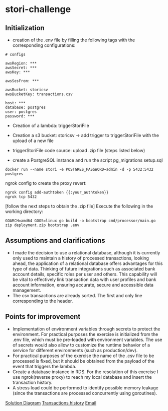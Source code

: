 # stori-challenge

## Initialization

- creation of the .env file by filling the following tags with the corresponding configurations:
```
# configs

awsRegion: ***
awsSecret: ***
awsKey: ***

awsSesFrom: ***

awsBucket: storicsv
awsBucketKey: transactions.csv

host: ***
database: postgres
user: postgres
password: ***
```

- Creation of a lambda: triggerStoriFile
- Creation a s3 bucket: storicsv -> add trigger to triggerStoriFile with the upload of a new file
- triggerStoriFile code source: upload .zip file (steps listed below)

- create a PostgreSQL instance and run the script pg_migrations setup.sql
```
docker run --name stori -e POSTGRES_PASSWORD=admin -d -p 5432:5432 postgres
```

ngrok config to create the proxy revert:
```
ngrok config add-authtoken {{:your_authtoken}}
ngrok tcp 5432
```

[follow the next steps to obtain the .zip file]
Execute the following in the working directory:
```
GOARCH=amd64 GOOS=linux go build -o bootstrap cmd/processor/main.go
zip deployment.zip bootstrap .env
```

## Assumptions and clarifications
- I made the decision to use a relational database, although it is currently only used to maintain a history of processed transactions, looking ahead, the application of a relational database offers advantages for this type of data. Thinking of future integrations such as associated bank account details, specific roles per user and others. This capability will be vital to effectively link transaction data with user profiles and bank account information, ensuring accurate, secure and accessible data management.
- The csv transactions are already sorted. The first and only line corresponding to the header.

## Points for improvement
- Implementation of environment variables through secrets to protect the environment. For practical purposes the exercise is initialized from the .env file, which must be pre-loaded with environment variables. The use of secrets would also allow to customize the runtime behavior of a service for different environments (such as production/dev).
- For practical purposes of the exercise the name of the .csv file to be processed is fixed, but it should be obtained from the payload of the event that triggers the lambda.
- Create a database instance in RDS. For the resolution of this exercise I use ngrok(reverse proxy) to reach my local database and insert the transaction history.
- A stress load could be performed to identify possible memory leakage (since the transactions are processed concurrently using goroutines).


[Solution Diagram](docs/solution.png)
[Transactions history](docs/transactions.png)
[Email](docs/email.png)